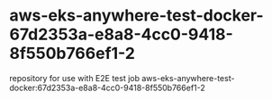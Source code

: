 # aws-eks-anywhere-test-docker-67d2353a-e8a8-4cc0-9418-8f550b766ef1-2
repository for use with E2E test job aws-eks-anywhere-test-docker:67d2353a-e8a8-4cc0-9418-8f550b766ef1-2
